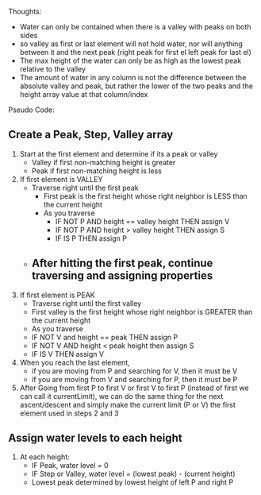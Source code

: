 

Thoughts:

- Water can only be contained when there is a valley with peaks on both sides 
- so valley as first or last element will not hold water, nor will anything between it and the next peak (right peak for first el left peak for last el)
- The max height of the water can only be as high as the lowest peak relative to the valley
- The amount of water in any column is not the difference between the absolute valley and peak, but rather the lower of the two peaks and the height array value at that column/index




Pseudo Code:
## Create a Peak, Step, Valley array
1. Start at the first element and determine if its a peak or valley
   - Valley if first non-matching height is greater
   - Peak if first non-matching height is less
2. If first element is VALLEY
   - Traverse right until the first peak
     - First peak is the first height whose right neighbor is LESS than the current height
     - As you traverse
       - IF NOT P AND height == valley height THEN assign V
       - IF NOT P AND height > valley height THEN assign S
       - IF IS P THEN assign P
   - After hitting the first peak, continue traversing and assigning properties
     - 
3. If first element is PEAK
   - Traverse right until the first valley
   - First valley is the first height whose right neighbor is GREATER than the current height
   - As you traverse
   - IF NOT V and height == peak THEN assign P
   - IF NOT V AND height < peak height then assign S
   - IF IS V THEN assign V
4. When you reach the last element, 
   - if you are moving from P and searching for V, then it must be V 
   - if you are moving from V and searching for P, then it must be P
5. After Going from first P to first V or first V to first P (instead of first we can call it currentLimit), we can do the same thing for the next ascent/descent and simply make the current limit (P or V) the first element used in steps 2 and 3

## Assign water levels to each height
1. At each height:
   - IF Peak, water level = 0
   - IF Step or Valley, water level = (lowest peak) - (current height) 
   - Lowest peak determined by lowest height of left P and right P